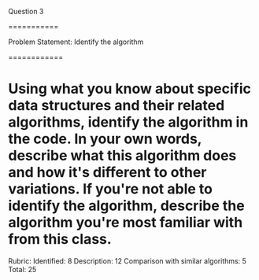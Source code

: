 Question 3

===========

Problem Statement: Identify the algorithm 

============

Using what you know about specific data structures and their related algorithms, identify the algorithm in the code. In
your own words, describe what this algorithm does and how it's different to other variations. If you're not able to
identify the algorithm, describe the algorithm you're most familiar with from this class.
============

Rubric:
Identified: 8
Description: 12
Comparison with similar algorithms: 5
Total: 25
